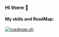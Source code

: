 ### Hi there 👋

#### My skills and RoadMap:

[![roadmap.sh](https://api.roadmap.sh/v1-badge/tall/64b04fcd5f038d81eeb06dae?variant=light)](https://roadmap.sh)

<!--
**Xambey/xambey** is a ✨ _special_ ✨ repository because its `README.md` (this file) appears on your GitHub profile.

Here are some ideas to get you started:

- 🔭 I’m currently working on ...
- 🌱 I’m currently learning ...
- 👯 I’m looking to collaborate on ...
- 🤔 I’m looking for help with ...
- 💬 Ask me about ...
- 📫 How to reach me: ...
- 😄 Pronouns: ...
- ⚡ Fun fact: ...
-->
